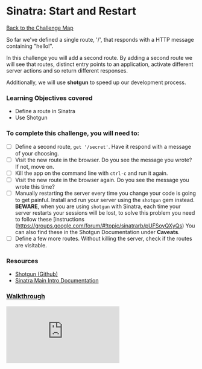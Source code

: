 # Sinatra: Start and Restart

[Back to the Challenge Map](README.md)

So far we've defined a single route, '/', that responds with a HTTP message containing "hello!".

In this challenge you will add a second route. By adding a second route we will see that routes, distinct entry points to an application, activate different server actions and so return different responses.

Additionally, we will use **shotgun** to speed up our development process.

### Learning Objectives covered
- Define a route in Sinatra
- Use Shotgun

### To complete this challenge, you will need to:

- [ ] Define a second route, `get '/secret'`. Have it respond with a message of your choosing.
- [ ] Visit the new route in the browser. Do you see the message you wrote? If not, move on.
- [ ] Kill the app on the command line with `ctrl-c` and run it again.
- [ ] Visit the new route in the browser again. Do you see the message you wrote this time?
- [ ] Manually restarting the server every time you change your code is going to get painful. Install and run your server using the `shotgun` gem instead. **BEWARE**, when you are using `shotgun` with Sinatra, each time your server restarts your sessions will be lost, to solve this problem you need to follow these [instructions (https://groups.google.com/forum/#!topic/sinatrarb/pUFSoyQXyQs)
You can also find these in the Shotgun Documentation under **Caveats**.
- [ ] Define a few more routes. Without killing the server, check if the routes are visitable.

### Resources

- [Shotgun (Github)](https://github.com/rtomayko/shotgun)
- [Sinatra Main Intro Documentation](http://www.sinatrarb.com/intro.html)

### [Walkthrough](walkthroughs/sinatra_start_and_restart.md)


![Tracking pixel](https://githubanalytics.herokuapp.com/course/intro_to_the_web/sinatra_start_and_restart.md)
